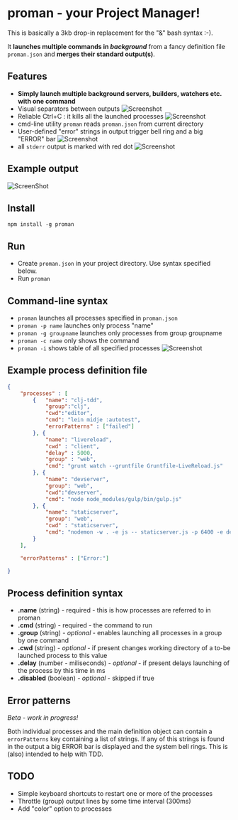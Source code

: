 # proman - your Project Manager!

This is basically a 3kb drop-in replacement for the "&" bash syntax :-).

It **launches multiple commands in *background*** from a fancy definition file `proman.json` and **merges their standard output(s)**.

## Features

- **Simply launch multiple background servers, builders, watchers etc. with one command**
- Visual separators between outputs
![Screenshot](http://cl.ly/image/1j3M3a0e2R20/Ember%20Library%20Mediator.png)
- Reliable Ctrl+C : it kills all the launched processes
![Screenshot](http://f.cl.ly/items/1U213y2T462C3S242k23/Ember%20Library%20Mediator.png)
- cmd-line utility `proman` reads `proman.json` from current directory
- User-defined "error" strings in output trigger bell ring and a big "ERROR" bar
![Screenshot](http://cl.ly/image/1W0m1k3K2q0b/Ember.png)
- all `stderr` output is marked with red dot
![Screenshot](http://cl.ly/image/3Y2s2D3C2U0q/Ember%20Library%20Mediator.png)

## Example output

![ScreenShot](http://cl.ly/SKyK/1.%20node%20pm.js%20(node)%20(via%20Ember).png)

## Install

`npm install -g proman`

## Run

- Create `proman.json` in your project directory. Use syntax specified below.
- Run `proman`

## Command-line syntax

- `proman` launches all processes specified in `proman.json`
- `proman -p name` launches only process "name"
- `proman -g groupname` launches only processes from group groupname
- `proman -c name` only shows the command
- `proman -i` shows table of all specified processes
	![Screenshot](http://cl.ly/image/18141J2B0U0M/Ember.png)

## Example process definition file

```json
{
    "processes" : [
        {   "name": "clj-tdd",
            "group":"clj",
            "cwd":"editor",
            "cmd": "lein midje :autotest",
            "errorPatterns" : ["failed"]
        }, {
            "name": "livereload",
            "cwd" : "client",
            "delay" : 5000,
            "group" : "web",
            "cmd": "grunt watch --gruntfile Gruntfile-LiveReload.js"
        }, {
            "name": "devserver",
            "group": "web",
            "cwd":"devserver",
            "cmd": "node node_modules/gulp/bin/gulp.js"
        }, {
            "name": "staticserver",
            "group": "web",
            "cwd" : "staticserver",
            "cmd": "nodemon -w . -e js -- staticserver.js -p 6400 -e development -s ../client/build"
        }
    ],

    "errorPatterns" : ["Error:"]

}
```
## Process definition syntax

- **.name** (string) - required -  this is how processes are referred to in proman
- **.cmd** (string) - required - the command to run
- **.group** (string) - *optional* - enables launching all processes in a group by one command
- **.cwd** (string) - *optional* - if present changes working directory of a to-be launched process to this value
- **.delay** (number - miliseconds) - *optional* - if present delays launching of the process by this time in ms
- **.disabled** (boolean) - *optional* - skipped if true

## Error patterns

*Beta - work in progress!*

Both individual processes and the main definition object can contain a `errorPatterns` key containing a list of strings. If any of this strings is found in the output a big ERROR bar is displayed and the system bell rings. This is (also) intended to help with TDD.

## TODO

- Simple keyboard shortcuts to restart one or more of the processes
- Throttle (group) output lines by some time interval (300ms)
- Add "color" option to processes
